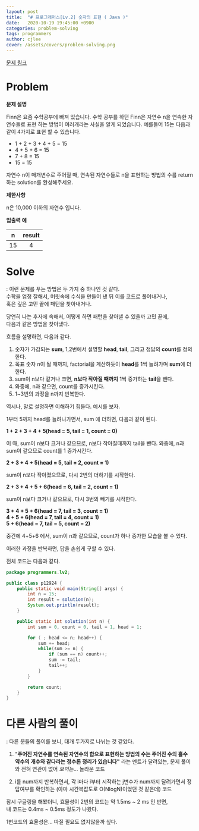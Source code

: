 ```yaml
---
layout: post
title:  "# 프로그래머스[Lv.2] 숫자의 표현 ( Java )"
date:   2020-10-19 19:45:00 +0900
categories: problem-solving
tags: programmers
author: cjlee
cover: /assets/covers/problem-solving.png
---
```


[문제 링크](https://programmers.co.kr/learn/courses/30/lessons/12924)

# Problem
**문제 설명**

Finn은 요즘 수학공부에 빠져 있습니다. 수학 공부를 하던 Finn은 자연수 n을 연속한 자연수들로 표현 하는 방법이 여러개라는 사실을 알게 되었습니다. 예를들어 15는 다음과 같이 4가지로 표현 할 수 있습니다.

- 1 + 2 + 3 + 4 + 5 = 15
- 4 + 5 + 6 = 15
- 7 + 8 = 15
- 15 = 15


자연수 n이 매개변수로 주어질 때, 연속된 자연수들로 n을 표현하는 방법의 수를 return하는 solution를 완성해주세요.

**제한사항**

n은 10,000 이하의 자연수 입니다.

**입출력 예**  

|n|result|
|:--:|:--:|
|15|4|

# Solve
: 이런 문제를 푸는 방법은 두 가지 중 하나인 것 같다.  
수학을 엄청 잘해서, 머릿속에 수식을 만들어 낸 뒤 이를 코드로 풀어내거나,  
혹은 깊은 고민 끝에 패턴을 찾아내거나.

당연히 나는 후자에 속해서, 어떻게 하면 패턴을 찾아낼 수 있을까 고민 끝에,  
다음과 같은 방법을 찾아냈다.

흐름을 설명하면, 다음과 같다.

1. 숫자가 가감되는 **sum**, 1,2번에서 설명할 **head**, **tail**, 그리고 정답의 **count**를 정의한다.
2. 목표 숫자 n이 될 때까지, factorial을 계산하듯이 **head**를 1씩 늘려가며 **sum**에 더한다.
3. sum이 n보다 같거나 크면, **n보다 작아질 때까지** 1씩 증가하는 **tail**을 뺀다.
4. 와중에, n과 같으면, count를 증가시킨다.
5. 1~3번의 과정을 n까지 반복한다.

역시나, 말로 설명하면 이해하기 힘들다. 예시를 보자.

1부터 5까지 head를 늘려나가면서, sum 에 더하면, 다음과 같이 된다.

**1 + 2 + 3 + 4 + 5(head = 5, tail = 1, count = 0)**

이 때, sum이 n보다 크거나 같으므로, n보다 작아질때까지 tail을 뺀다.
와중에, n과 sum이 같으므로 count를 1 증가시킨다.

**2 + 3 + 4 + 5(head = 5, tail = 2, count = 1)**

sum이 n보다 작아졌으므로, 다시 2번의 더하기를 시작한다.

**2 + 3 + 4 + 5 + 6(head = 6, tail = 2, count = 1)**

sum이 n보다 크거나 같으므로, 다시 3번의 빼기를 시작한다.

**3 + 4 + 5 + 6(head = 7, tail = 3, count = 1)**    
**4 + 5 + 6(head = 7, tail = 4, count = 1)**  
**5 + 6(head = 7, tail = 5, count = 2)**  

중간에 4+5+6 에서, sum이 n과 같으므로, count가 하나 증가한 모습을 볼 수 있다.

이러한 과정을 반복하면, 답을 손쉽게 구할 수 있다.

전체 코드는 다음과 같다.

```java
package programmers.lv2;

public class p12924 {
    public static void main(String[] args) {
        int n = 15;
        int result = solution(n);
        System.out.println(result);
    }

    public static int solution(int n) {
        int sum = 0, count = 0, tail = 1, head = 1;

        for ( ; head <= n; head++) {
            sum += head;
            while(sum >= n) {
                if (sum == n) count++;
                sum -= tail;
                tail++;
            }
        }

        return count;
    }
}
```

# 다른 사람의 풀이
: 다른 분들의 풀이를 보니, 대개 두가지로 나뉘는 것 같았다.

1. "**주어진 자연수를 연속된 자연수의 합으로 표현하는 방법의 수는 주어진 수의 홀수 약수의 개수와 같다라는 정수론 정리가 있습니다"** 라는 멘트가 달려있는, 문제 풀이와 전혀 연관이 없어 *보이는*... 놀라운 코드

2. i를 num까지 반복하면서, 각 i마다 i부터 시작하는 j변수가 num까지 달려가면서 정답여부를 확인하는 (아마 시간복잡도로 O(NlogN)이었던 것 같은데) 코드

잠시 구글링을 해봤더니, 효율성이 2번의 코드는 약 1.5ms ~ 2 ms 인 반면,  
내 코드는 0.4ms ~ 0.5ms 정도가 나왔다. 

1번코드의 효율성은... 따질 필요도 없지않을까 싶다.
